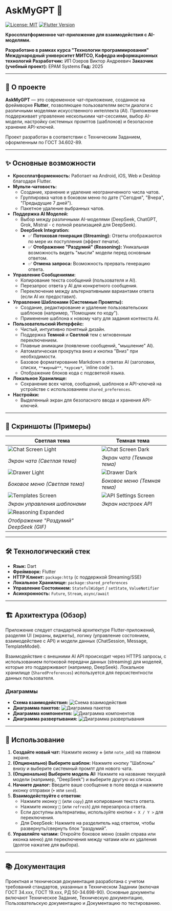 # AskMyGPT 💬

[![License: MIT](https://img.shields.io/badge/License-MIT-yellow.svg)](https://opensource.org/licenses/MIT) <!-- Замените, если лицензия другая -->
[![Flutter Version](https://img.shields.io/badge/Flutter-3.x-blue.svg)](https://flutter.dev) <!-- Укажите вашу версию Flutter -->
<!-- Добавьте другие бейджи, если нужно (например, статус сборки) -->

**Кроссплатформенное чат-приложение для взаимодействия с AI-моделями.**

**Разработано в рамках курса "Технологии программирования"**
**Международный университет МИТСО, Кафедра информационных технологий**
**Разработчик:** ИП Озеров Виктор Андреевич
**Заказчик (учебный проект):** EPAM Systems
**Год:** 2025

---

## 🚀 О проекте

**AskMyGPT** — это современное чат-приложение, созданное на фреймворке **Flutter**, позволяющее пользователям вести диалоги с различными моделями искусственного интеллекта (AI). Приложение поддерживает управление несколькими чат-сессиями, выбор AI-модели, настройку системных промптов (шаблонов) и безопасное хранение API-ключей.

Проект разработан в соответствии с Техническим Заданием, оформленным по ГОСТ 34.602-89.

---

## ✨ Основные возможности

*   **Кроссплатформенность:** Работает на Android, iOS, Web и Desktop благодаря Flutter.
*   **Мульти-чатовость:**
    *   Создание, хранение и удаление неограниченного числа чатов.
    *   Группировка чатов в боковом меню по дате ("Сегодня", "Вчера", "Предыдущие 7 дней").
    *   Пакетное удаление выбранных чатов.
*   **Поддержка AI Моделей:**
    *   Выбор между различными AI-моделями (DeepSeek, ChatGPT, Grok, Mistral - с полной реализацией для DeepSeek).
    *   **DeepSeek Integration:**
        *   ✅ **Потоковая генерация (Streaming):** Ответы отображаются по мере их поступления (эффект печати).
        *   ✅ **Отображение "Раздумий" (Reasoning):** Уникальная возможность видеть "мысли" модели перед основным ответом.
        *   ✅ **Отмена запроса:** Возможность прервать генерацию ответа.
*   **Управление Сообщениями:**
    *   Копирование текста сообщений (пользователя и AI).
    *   Перезапрос ответа у AI для конкретного сообщения.
    *   Переключение между альтернативными вариантами ответа (если AI их предоставил).
*   **Управление Шаблонами (Системные Промпты):**
    *   Создание, редактирование и удаление пользовательских шаблонов (например, "Помощник по коду").
    *   Применение шаблона к новому чату для задания контекста AI.
*   **Пользовательский Интерфейс:**
    *   Чистый, интуитивно понятный дизайн.
    *   Поддержка **Темной** и **Светлой** тем с мгновенным переключением.
    *   Плавные анимации (появление сообщений, "мышление" AI).
    *   Автоматическая прокрутка вниз и кнопка "Вниз" при необходимости.
    *   Базовое форматирование Markdown в ответах AI (заголовки, списки, `**жирный**`, `*курсив*`, \`inline code\`).
    *   Отображение блоков кода с подсветкой языка.
*   **Локальное Хранилище:**
    *   Сохранение всех чатов, сообщений, шаблонов и API-ключей на устройстве с использованием `shared_preferences`.
*   **Настройки:**
    *   Выделенный экран для безопасного ввода и хранения API-ключей.

---

## 📸 Скриншоты (Примеры)

<!-- ЗАМЕНИТЕ ПУТИ НА РЕАЛЬНЫЕ СКРИНШОТЫ ВАШЕГО ПРИЛОЖЕНИЯ -->
| Светлая тема | Темная тема |
|---|---|
| ![Chat Screen Light](PATH/TO/screenshot_light_chat.png) | ![Chat Screen Dark](PATH/TO/screenshot_dark_chat.png) |
| *Экран чата (Светлая тема)* | *Экран чата (Темная тема)* |
| ![Drawer Light](PATH/TO/screenshot_light_drawer.png) | ![Drawer Dark](PATH/TO/screenshot_dark_drawer.png) |
| *Боковое меню (Светлая тема)* | *Боковое меню (Темная тема)* |
| ![Templates Screen](PATH/TO/screenshot_templates.png) | ![API Settings Screen](PATH/TO/screenshot_api_settings.png) |
| *Экран управления шаблонами* | *Экран настроек API* |
| ![Reasoning Expanded](PATH/TO/screenshot_reasoning.gif) | <!-- Добавьте еще скриншот или GIF --> |
| *Отображение "Раздумий" DeepSeek (GIF)* | <!-- Подпись --> |

---

## 🛠 Технологический стек

*   **Язык:** Dart
*   **Фреймворк:** Flutter
*   **HTTP Клиент:** `package:http` (с поддержкой Streaming/SSE)
*   **Локальное Хранилище:** `package:shared_preferences`
*   **Управление Состоянием:** `StatefulWidget` / `setState`, `ValueNotifier`
*   **Асинхронность:** `Future`, `Stream`, `async/await`

---

## 🏗 Архитектура (Обзор)

Приложение следует стандартной архитектуре Flutter-приложений, разделяя UI (экраны, виджеты), логику (управление состоянием, взаимодействие с API) и модели данных (ChatSession, Message, TemplateModel).

Взаимодействие с внешними AI API происходит через HTTPS запросы, с использованием потоковой передачи данных (streaming) для моделей, которые это поддерживают (например, DeepSeek). Локальное хранилище (`SharedPreferences`) используется для персистентности данных пользователя.

### Диаграммы

<!-- Синтаксис Markdown ![Alt text](URL) используется для встраивания изображений. Эти ссылки должны отображаться как картинки на платформах вроде GitHub. -->
*   **Схема взаимодействия:**
    ![Схема взаимодействия](https://ibb.co/8Lrn7d00)
*   **Диаграмма пакетов:**
    ![Диаграмма пакетов](https://ibb.co/wrjV84CZ)
*   **Диаграмма компонентов:**
    ![Диаграмма компонентов](https://i.ibb.co/931f1RRS/4.png)
*   **Диаграмма развертывания:**
    ![Диаграмма развертывания](https://ibb.co/gZvGrtrK)

---

## 📖 Использование

1.  **Создайте новый чат:** Нажмите иконку `➕` (или `note_add`) на главном экране.
2.  **(Опционально) Выберите шаблон:** Нажмите кнопку "Шаблоны" внизу и выберите системный промпт для нового чата.
3.  **(Опционально) Выберите модель AI:** Нажмите на название текущей модели (например, "DeepSeek") и выберите другую из списка.
4.  **Начните диалог:** Введите ваше сообщение в поле ввода и нажмите иконку отправки (`➤` или `send`).
5.  **Взаимодействуйте с ответом:**
    *   Нажмите иконку `📄` (или `copy`) для копирования текста ответа.
    *   Нажмите иконку `🔄` (или `refresh`) для перезапроса ответа.
    *   Если доступны альтернативы, используйте кнопки `< X / Y >` для переключения.
    *   Для DeepSeek: Нажмите на разделитель над ответом, чтобы развернуть/свернуть блок "раздумий".
6.  **Управляйте чатами:** Откройте боковое меню (свайп справа или иконка меню) для переключения между чатами или их удаления (долгое нажатие для выбора).

---

## 📚 Документация

Проектная и техническая документация разработана с учетом требований стандартов, указанных в Техническом Задании (включая ГОСТ 34.xxx, ГОСТ 19.xxx, РД 50-34.698-90). Основные документы включают Техническое Задание, Техническую документацию, Пользовательскую документацию и Документацию по тестированию.
